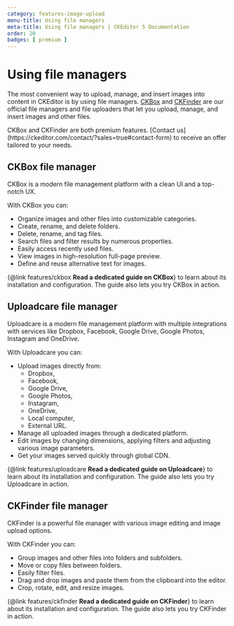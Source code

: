 ```yaml
---
category: features-image-upload
menu-title: Using file managers
meta-title: Using file managers | CKEditor 5 Documentation
order: 20
badges: [ premium ]
---
```


# Using file managers

The most convenient way to upload, manage, and insert images into content in CKEditor is by using file managers. [CKBox](https://ckeditor.com/ckbox/) and [CKFinder](https://ckeditor.com/ckfinder/) are our official file managers and file uploaders that let you upload, manage, and insert images and other files.

<info-box>
	CKBox and CKFinder are both premium features. [Contact us](https://ckeditor.com/contact/?sales=true#contact-form) to receive an offer tailored to your needs.
</info-box>

## CKBox file manager

CKBox is a modern file management platform with a clean UI and a top-notch UX.

With CKBox you can:
* Organize images and other files into customizable categories.
* Create, rename, and delete folders.
* Delete, rename, and tag files.
* Search files and filter results by numerous properties.
* Easily access recently used files.
* View images in high-resolution full-page preview.
* Define and reuse alternative text for images.

{@link features/ckbox **Read a dedicated guide on CKBox**} to learn about its installation and configuration. The guide also lets you try CKBox in action.

## Uploadcare file manager

Uploadcare is a modern file management platform with multiple integrations with services like Dropbox, Facebook, Google Drive, Google Photos, Instagram and OneDrive.

With Uploadcare you can:
* Upload images directly from:
	* Dropbox,
	* Facebook,
	* Google Drive,
	* Google Photos,
	* Instagram,
	* OneDrive,
	* Local computer,
	* External URL.
* Manage all uploaded images through a dedicated platform.
* Edit images by changing dimensions, applying filters and adjusting various image parameters.
* Get your images served quickly through global CDN.

{@link features/uploadcare **Read a dedicated guide on Uploadcare**} to learn about its installation and configuration. The guide also lets you try Uploadcare in action.

## CKFinder file manager

CKFinder is a powerful file manager with various image editing and image upload options.

With CKFinder you can:
* Group images and other files into folders and subfolders.
* Move or copy files between folders.
* Easily filter files.
* Drag and drop images and paste them from the clipboard into the editor.
* Crop, rotate, edit, and resize images.

{@link features/ckfinder **Read a dedicated guide on CKFinder**} to learn about its installation and configuration. The guide also lets you try CKFinder in action.
